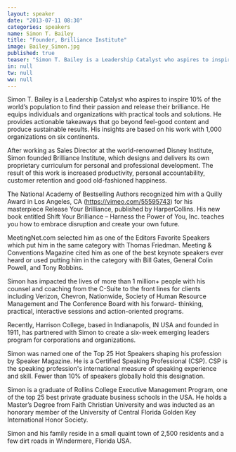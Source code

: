 ```yaml
---
layout: speaker
date: "2013-07-11 08:30"
categories: speakers
name: Simon T. Bailey
title: "Founder, Brilliance Institute"
image: Bailey_Simon.jpg
published: true
teaser: "Simon T. Bailey is a Leadership Catalyst who aspires to inspire 10% of the world’s population to find their passion and release their brilliance."
in: null
tw: null
ww: null
---
```

Simon T. Bailey is a Leadership Catalyst who aspires to inspire 10% of the world’s population to find their passion and release their brilliance. He equips individuals and organizations with practical tools and solutions. He provides actionable takeaways that go beyond feel-good content and produce sustainable results. His insights are based on his work with 1,000 organizations on six continents.

After working as Sales Director at the world-renowned Disney Institute, Simon founded Brilliance Institute, which designs and delivers its own proprietary curriculum for personal and professional development. The result of this work is increased productivity, personal accountability, customer retention and good old-fashioned happiness.

The National Academy of Bestselling Authors recognized him with a Quilly Award in Los Angeles, CA (https://vimeo.com/55595743) for his masterpiece Release Your Brilliance, published by HarperCollins. His new book entitled Shift Your Brilliance – Harness the Power of You, Inc. teaches you how to embrace disruption and create your own future.

MeetingNet.com selected him as one of the Editors Favorite Speakers which put him in the same category with Thomas Friedman. Meeting & Conventions Magazine cited him as one of the best keynote speakers ever heard or used putting him in the category with Bill Gates, General Colin Powell, and Tony Robbins.

Simon has impacted the lives of more than 1 million+ people with his counsel and coaching from the C-Suite to the front lines for clients including Verizon, Chevron, Nationwide, Society of Human Resource Management and The Conference Board with his forward- thinking, practical, interactive sessions and action-oriented programs.

Recently, Harrison College, based in Indianapolis, IN USA and founded in 1911, has partnered with Simon to create a six-week emerging leaders program for corporations and organizations.

Simon was named one of the Top 25 Hot Speakers shaping his profession by Speaker Magazine. He is a Certified Speaking Professional (CSP). CSP is the speaking profession's international measure of speaking experience and skill. Fewer than 10% of speakers globally hold this designation.

Simon is a graduate of Rollins College Executive Management Program, one of the top 25 best private graduate business schools in the USA. He holds a Master’s Degree from Faith Christian University and was inducted as an honorary member of the University of Central Florida Golden Key International Honor Society.

Simon and his family reside in a small quaint town of 2,500 residents and a few dirt roads in Windermere, Florida USA.